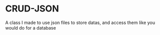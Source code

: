 # CRUD-JSON
A class I made to use json files to store datas, and access them like you would do for a database
